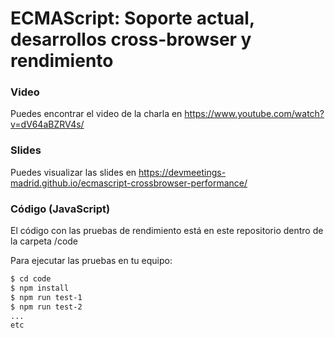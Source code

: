 # ECMAScript: Soporte actual, desarrollos cross-browser y rendimiento

### Video

Puedes encontrar el video de la charla en <https://www.youtube.com/watch?v=dV64aBZRV4s/>

### Slides

Puedes visualizar las slides en <https://devmeetings-madrid.github.io/ecmascript-crossbrowser-performance/>

### Código (JavaScript)

El código con las pruebas de rendimiento está en este repositorio dentro de la carpeta /code

Para ejecutar las pruebas en tu equipo:

```sh
$ cd code
$ npm install
$ npm run test-1
$ npm run test-2
...
etc
```
